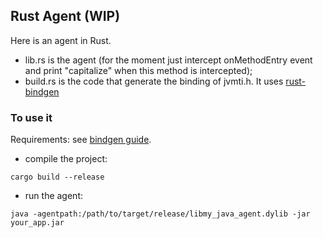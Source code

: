 ## Rust Agent (WIP)
Here is an agent in Rust.

* lib.rs is the agent (for the moment just intercept onMethodEntry event and print "capitalize" when this method is intercepted);
* build.rs is the code that generate the binding of jvmti.h. It uses [rust-bindgen](https://rust-lang.github.io/rust-bindgen/) 

### To use it

Requirements: see [bindgen guide](https://rust-lang.github.io/rust-bindgen/requirements.html).

- compile the project:

`cargo build --release`

- run the agent:

`java -agentpath:/path/to/target/release/libmy_java_agent.dylib -jar your_app.jar`


